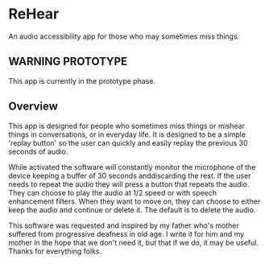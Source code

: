 # ReHear
An audio accessibility app for those who may sometimes miss things.

## WARNING PROTOTYPE
This app is currently in the prototype phase.

## Overview
This app is designed for people who sometimes miss things or mishear things
 in conversations, or in everyday life.  It is designed to be a simple 'replay button' so the user
can quickly and easily replay the previous 30 seconds of audio.

While activated the software will constantly monitor the microphone of the device keeping a buffer of 30 seconds anddiscarding the rest.  If the user needs to repeat the audio they will press a button that repeats the audio.  They can choose to play the audio at 1/2 speed or with speech enhancement filters.  When they want to move on, they can choose to either keep the audio and continue or delete it.  The default is to delete the audio.

This software was requested and inspired by my father who's mother suffered from progressive deafness in old age.  I write it for him and my mother in the hope that we don't need it, but that if we do, it may be useful.  Thanks for everything folks. 

